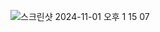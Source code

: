 ![스크린샷 2024-11-01 오후 1 15 07](https://github.com/user-attachments/assets/cfcbbf18-ccc4-40c8-b6c7-77f9fb0acb48)
